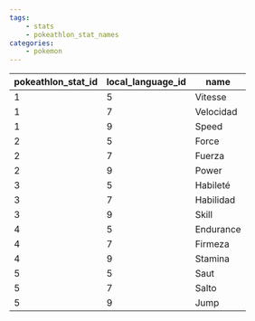 ```yaml
---
tags:
    - stats
    - pokeathlon_stat_names
categories:
    - pokemon
---
```


| pokeathlon_stat_id | local_language_id |   name    |
|--------------------|-------------------|-----------|
| 1                  | 5                 | Vitesse   |
| 1                  | 7                 | Velocidad |
| 1                  | 9                 | Speed     |
| 2                  | 5                 | Force     |
| 2                  | 7                 | Fuerza    |
| 2                  | 9                 | Power     |
| 3                  | 5                 | Habileté  |
| 3                  | 7                 | Habilidad |
| 3                  | 9                 | Skill     |
| 4                  | 5                 | Endurance |
| 4                  | 7                 | Firmeza   |
| 4                  | 9                 | Stamina   |
| 5                  | 5                 | Saut      |
| 5                  | 7                 | Salto     |
| 5                  | 9                 | Jump      |
